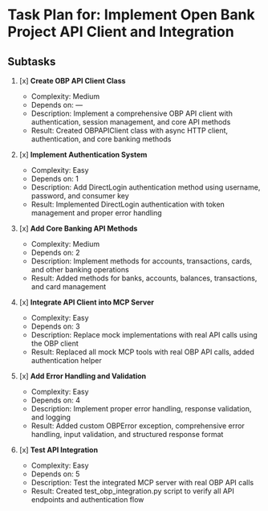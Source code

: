 # Task Plan for: Implement Open Bank Project API Client and Integration

## Subtasks
1. [x] **Create OBP API Client Class**
   - Complexity: Medium
   - Depends on: —
   - Description: Implement a comprehensive OBP API client with authentication, session management, and core API methods
   - Result: Created OBPAPIClient class with async HTTP client, authentication, and core banking methods

2. [x] **Implement Authentication System**
   - Complexity: Easy
   - Depends on: 1
   - Description: Add DirectLogin authentication method using username, password, and consumer key
   - Result: Implemented DirectLogin authentication with token management and proper error handling

3. [x] **Add Core Banking API Methods**
   - Complexity: Medium
   - Depends on: 2
   - Description: Implement methods for accounts, transactions, cards, and other banking operations
   - Result: Added methods for banks, accounts, balances, transactions, and card management

4. [x] **Integrate API Client into MCP Server**
   - Complexity: Easy
   - Depends on: 3
   - Description: Replace mock implementations with real API calls using the OBP client
   - Result: Replaced all mock MCP tools with real OBP API calls, added authentication helper

5. [x] **Add Error Handling and Validation**
   - Complexity: Easy
   - Depends on: 4
   - Description: Implement proper error handling, response validation, and logging
   - Result: Added custom OBPError exception, comprehensive error handling, input validation, and structured response format

6. [x] **Test API Integration**
   - Complexity: Easy
   - Depends on: 5
   - Description: Test the integrated MCP server with real OBP API calls
   - Result: Created test_obp_integration.py script to verify all API endpoints and authentication flow 